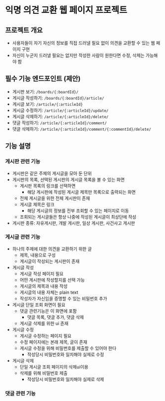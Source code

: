 # 익명 의견 교환 웹 페이지 프로젝트

## 프로젝트 개요
- 사용자들이 자기 자신의 정보를 직접 드러낼 필요 없이 의견을 교환할 수 있는 웹 페이지 구현
- 자신이 누군지 드러낼 필요는 없지만 작성한 사람이 원한다면 수정, 삭제는 가능해야 함

## 필수 기능 엔드포인트 (제안)

- 게시판 보기: `/boards/{:boardId}/`
- 게시글 작성하기: `/boards/{:boardId}/article/`
- 게시글 보기: `/article/{:articleId}`
- 게시글 수정하기: `/article/{:articleId}/update/`
- 게시글 삭제하기: `/article/{:articleId}/delete/`
- 댓글 작성하기: `/article/{:articleId}/comment/`
- 댓글 삭제하기: `/article/{:articleId}/comment/{:commentId}/delete/`

## 기능 설명
### 게시판 관련 기능
- 게시판은 같은 주제의 게시글을 모아 둔 단위
- 게시판의 목록, 선택된 게시판의 게시글 목록을 볼 수 있는 화면
  - 게시판 목록의 링크를 선택하면 
    - 해당 게시판에 작성된 게시글 제목만 목록으로 출력되는 화면
  - 전체 게시글을 위한 전체 게시판이 존재
  - 게시글 제목은 링크
    - 해당 게시글의 정보를 전부 조회할 수 있는 페이지로 이동
  - 조회되는 게시글들은 항상 나중에 작성된 게시글이 최상단에 작성
- 게시판 종류: 자유게시판, 개발 게시판, 일상 게시판, 사건사고 게시판


### 게시글 관련 기능
- 하나의 주제에 대한 의견을 교환하기 위한 글
  - 제목, 내용으로 구성
  - 게시글이 작성되는 게시판이 존재
- 게시글 작성
  - 게시글 작성 페이지 필요
  - 어떤 게시판에 작성할지를 선택 가능
  - 게시글의 제목과 내용 작성
  - 게시글의 내용 자체는 plain text
  - 작성자가 자신임을 증명할 수 있는 비밀번호 추가
- 게시글 단일 조회 화면이 필요
  - 댓글 관련기능은 이 화면에 포함
    - 댓글 목록, 댓글 추가, 댓글 삭제
  - 게시글 삭제를 위한 ui 존재
- 게시글 수정
  - 게시글 수정하는 페이지 필요
  - 수정 페이지에는 본래 제목, 글이 존재
  - 게시글 수정을 위해 비밀번호를 제출할 수 있어야 한다
    - 작성당시 비밀번호와 일치해야 실제로 수정 
- 게시글 삭제
  - 단일 게시글 조회 페이지의 삭제ui이용
  - 삭제를 위해 비밀번호 제출
    - 작성당시 비밀번호와 일치해야 실제로 삭제 

### 댓글 관련 기능